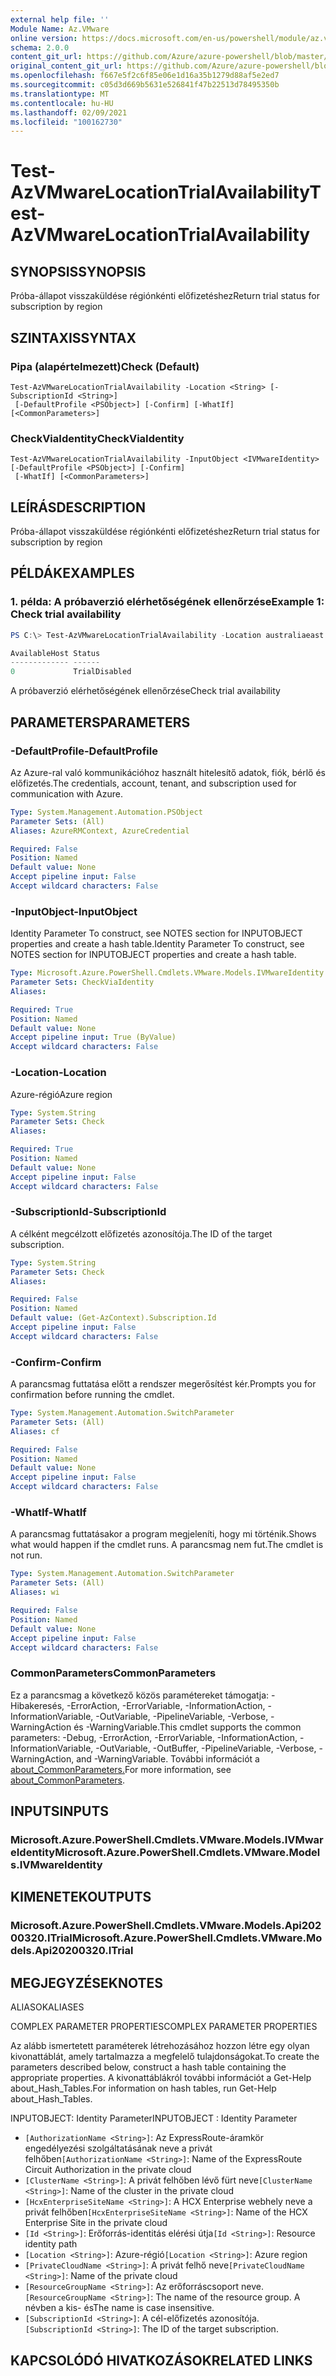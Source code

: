 ```yaml
---
external help file: ''
Module Name: Az.VMware
online version: https://docs.microsoft.com/en-us/powershell/module/az.vmware/test-azvmwarelocationtrialavailability
schema: 2.0.0
content_git_url: https://github.com/Azure/azure-powershell/blob/master/src/VMware/help/Test-AzVMwareLocationTrialAvailability.md
original_content_git_url: https://github.com/Azure/azure-powershell/blob/master/src/VMware/help/Test-AzVMwareLocationTrialAvailability.md
ms.openlocfilehash: f667e5f2c6f85e06e1d16a35b1279d88af5e2ed7
ms.sourcegitcommit: c05d3d669b5631e526841f47b22513d78495350b
ms.translationtype: MT
ms.contentlocale: hu-HU
ms.lasthandoff: 02/09/2021
ms.locfileid: "100162730"
---
```

# <span data-ttu-id="bb0db-101">Test-AzVMwareLocationTrialAvailability</span><span class="sxs-lookup"><span data-stu-id="bb0db-101">Test-AzVMwareLocationTrialAvailability</span></span>

## <span data-ttu-id="bb0db-102">SYNOPSIS</span><span class="sxs-lookup"><span data-stu-id="bb0db-102">SYNOPSIS</span></span>
<span data-ttu-id="bb0db-103">Próba-állapot visszaküldése régiónkénti előfizetéshez</span><span class="sxs-lookup"><span data-stu-id="bb0db-103">Return trial status for subscription by region</span></span>

## <span data-ttu-id="bb0db-104">SZINTAXIS</span><span class="sxs-lookup"><span data-stu-id="bb0db-104">SYNTAX</span></span>

### <span data-ttu-id="bb0db-105">Pipa (alapértelmezett)</span><span class="sxs-lookup"><span data-stu-id="bb0db-105">Check (Default)</span></span>
```
Test-AzVMwareLocationTrialAvailability -Location <String> [-SubscriptionId <String>]
 [-DefaultProfile <PSObject>] [-Confirm] [-WhatIf] [<CommonParameters>]
```

### <span data-ttu-id="bb0db-106">CheckViaIdentity</span><span class="sxs-lookup"><span data-stu-id="bb0db-106">CheckViaIdentity</span></span>
```
Test-AzVMwareLocationTrialAvailability -InputObject <IVMwareIdentity> [-DefaultProfile <PSObject>] [-Confirm]
 [-WhatIf] [<CommonParameters>]
```

## <span data-ttu-id="bb0db-107">LEÍRÁS</span><span class="sxs-lookup"><span data-stu-id="bb0db-107">DESCRIPTION</span></span>
<span data-ttu-id="bb0db-108">Próba-állapot visszaküldése régiónkénti előfizetéshez</span><span class="sxs-lookup"><span data-stu-id="bb0db-108">Return trial status for subscription by region</span></span>

## <span data-ttu-id="bb0db-109">PÉLDÁK</span><span class="sxs-lookup"><span data-stu-id="bb0db-109">EXAMPLES</span></span>

### <span data-ttu-id="bb0db-110">1. példa: A próbaverzió elérhetőségének ellenőrzése</span><span class="sxs-lookup"><span data-stu-id="bb0db-110">Example 1: Check trial availability</span></span>
```powershell
PS C:\> Test-AzVMwareLocationTrialAvailability -Location australiaeast

AvailableHost Status
------------- ------
0             TrialDisabled
```

<span data-ttu-id="bb0db-111">A próbaverzió elérhetőségének ellenőrzése</span><span class="sxs-lookup"><span data-stu-id="bb0db-111">Check trial availability</span></span>

## <span data-ttu-id="bb0db-112">PARAMETERS</span><span class="sxs-lookup"><span data-stu-id="bb0db-112">PARAMETERS</span></span>

### <span data-ttu-id="bb0db-113">-DefaultProfile</span><span class="sxs-lookup"><span data-stu-id="bb0db-113">-DefaultProfile</span></span>
<span data-ttu-id="bb0db-114">Az Azure-ral való kommunikációhoz használt hitelesítő adatok, fiók, bérlő és előfizetés.</span><span class="sxs-lookup"><span data-stu-id="bb0db-114">The credentials, account, tenant, and subscription used for communication with Azure.</span></span>

```yaml
Type: System.Management.Automation.PSObject
Parameter Sets: (All)
Aliases: AzureRMContext, AzureCredential

Required: False
Position: Named
Default value: None
Accept pipeline input: False
Accept wildcard characters: False
```

### <span data-ttu-id="bb0db-115">-InputObject</span><span class="sxs-lookup"><span data-stu-id="bb0db-115">-InputObject</span></span>
<span data-ttu-id="bb0db-116">Identity Parameter To construct, see NOTES section for INPUTOBJECT properties and create a hash table.</span><span class="sxs-lookup"><span data-stu-id="bb0db-116">Identity Parameter To construct, see NOTES section for INPUTOBJECT properties and create a hash table.</span></span>

```yaml
Type: Microsoft.Azure.PowerShell.Cmdlets.VMware.Models.IVMwareIdentity
Parameter Sets: CheckViaIdentity
Aliases:

Required: True
Position: Named
Default value: None
Accept pipeline input: True (ByValue)
Accept wildcard characters: False
```

### <span data-ttu-id="bb0db-117">-Location</span><span class="sxs-lookup"><span data-stu-id="bb0db-117">-Location</span></span>
<span data-ttu-id="bb0db-118">Azure-régió</span><span class="sxs-lookup"><span data-stu-id="bb0db-118">Azure region</span></span>

```yaml
Type: System.String
Parameter Sets: Check
Aliases:

Required: True
Position: Named
Default value: None
Accept pipeline input: False
Accept wildcard characters: False
```

### <span data-ttu-id="bb0db-119">-SubscriptionId</span><span class="sxs-lookup"><span data-stu-id="bb0db-119">-SubscriptionId</span></span>
<span data-ttu-id="bb0db-120">A célként megcélzott előfizetés azonosítója.</span><span class="sxs-lookup"><span data-stu-id="bb0db-120">The ID of the target subscription.</span></span>

```yaml
Type: System.String
Parameter Sets: Check
Aliases:

Required: False
Position: Named
Default value: (Get-AzContext).Subscription.Id
Accept pipeline input: False
Accept wildcard characters: False
```

### <span data-ttu-id="bb0db-121">-Confirm</span><span class="sxs-lookup"><span data-stu-id="bb0db-121">-Confirm</span></span>
<span data-ttu-id="bb0db-122">A parancsmag futtatása előtt a rendszer megerősítést kér.</span><span class="sxs-lookup"><span data-stu-id="bb0db-122">Prompts you for confirmation before running the cmdlet.</span></span>

```yaml
Type: System.Management.Automation.SwitchParameter
Parameter Sets: (All)
Aliases: cf

Required: False
Position: Named
Default value: None
Accept pipeline input: False
Accept wildcard characters: False
```

### <span data-ttu-id="bb0db-123">-WhatIf</span><span class="sxs-lookup"><span data-stu-id="bb0db-123">-WhatIf</span></span>
<span data-ttu-id="bb0db-124">A parancsmag futtatásakor a program megjeleníti, hogy mi történik.</span><span class="sxs-lookup"><span data-stu-id="bb0db-124">Shows what would happen if the cmdlet runs.</span></span>
<span data-ttu-id="bb0db-125">A parancsmag nem fut.</span><span class="sxs-lookup"><span data-stu-id="bb0db-125">The cmdlet is not run.</span></span>

```yaml
Type: System.Management.Automation.SwitchParameter
Parameter Sets: (All)
Aliases: wi

Required: False
Position: Named
Default value: None
Accept pipeline input: False
Accept wildcard characters: False
```

### <span data-ttu-id="bb0db-126">CommonParameters</span><span class="sxs-lookup"><span data-stu-id="bb0db-126">CommonParameters</span></span>
<span data-ttu-id="bb0db-127">Ez a parancsmag a következő közös paramétereket támogatja: -Hibakeresés, -ErrorAction, -ErrorVariable, -InformationAction, -InformationVariable, -OutVariable, -PipelineVariable, -Verbose, -WarningAction és -WarningVariable.</span><span class="sxs-lookup"><span data-stu-id="bb0db-127">This cmdlet supports the common parameters: -Debug, -ErrorAction, -ErrorVariable, -InformationAction, -InformationVariable, -OutVariable, -OutBuffer, -PipelineVariable, -Verbose, -WarningAction, and -WarningVariable.</span></span> <span data-ttu-id="bb0db-128">További információt a [about_CommonParameters.](http://go.microsoft.com/fwlink/?LinkID=113216)</span><span class="sxs-lookup"><span data-stu-id="bb0db-128">For more information, see [about_CommonParameters](http://go.microsoft.com/fwlink/?LinkID=113216).</span></span>

## <span data-ttu-id="bb0db-129">INPUTS</span><span class="sxs-lookup"><span data-stu-id="bb0db-129">INPUTS</span></span>

### <span data-ttu-id="bb0db-130">Microsoft.Azure.PowerShell.Cmdlets.VMware.Models.IVMwareIdentity</span><span class="sxs-lookup"><span data-stu-id="bb0db-130">Microsoft.Azure.PowerShell.Cmdlets.VMware.Models.IVMwareIdentity</span></span>

## <span data-ttu-id="bb0db-131">KIMENETEK</span><span class="sxs-lookup"><span data-stu-id="bb0db-131">OUTPUTS</span></span>

### <span data-ttu-id="bb0db-132">Microsoft.Azure.PowerShell.Cmdlets.VMware.Models.Api20200320.ITrial</span><span class="sxs-lookup"><span data-stu-id="bb0db-132">Microsoft.Azure.PowerShell.Cmdlets.VMware.Models.Api20200320.ITrial</span></span>

## <span data-ttu-id="bb0db-133">MEGJEGYZÉSEK</span><span class="sxs-lookup"><span data-stu-id="bb0db-133">NOTES</span></span>

<span data-ttu-id="bb0db-134">ALIASOK</span><span class="sxs-lookup"><span data-stu-id="bb0db-134">ALIASES</span></span>

<span data-ttu-id="bb0db-135">COMPLEX PARAMETER PROPERTIES</span><span class="sxs-lookup"><span data-stu-id="bb0db-135">COMPLEX PARAMETER PROPERTIES</span></span>

<span data-ttu-id="bb0db-136">Az alább ismertetett paraméterek létrehozásához hozzon létre egy olyan kivonattáblát, amely tartalmazza a megfelelő tulajdonságokat.</span><span class="sxs-lookup"><span data-stu-id="bb0db-136">To create the parameters described below, construct a hash table containing the appropriate properties.</span></span> <span data-ttu-id="bb0db-137">A kivonattáblákról további információt a Get-Help about_Hash_Tables.</span><span class="sxs-lookup"><span data-stu-id="bb0db-137">For information on hash tables, run Get-Help about_Hash_Tables.</span></span>


<span data-ttu-id="bb0db-138">INPUTOBJECT: <IVMwareIdentity> Identity Parameter</span><span class="sxs-lookup"><span data-stu-id="bb0db-138">INPUTOBJECT <IVMwareIdentity>: Identity Parameter</span></span>
  - <span data-ttu-id="bb0db-139">`[AuthorizationName <String>]`: Az ExpressRoute-áramkör engedélyezési szolgáltatásának neve a privát felhőben</span><span class="sxs-lookup"><span data-stu-id="bb0db-139">`[AuthorizationName <String>]`: Name of the ExpressRoute Circuit Authorization in the private cloud</span></span>
  - <span data-ttu-id="bb0db-140">`[ClusterName <String>]`: A privát felhőben lévő fürt neve</span><span class="sxs-lookup"><span data-stu-id="bb0db-140">`[ClusterName <String>]`: Name of the cluster in the private cloud</span></span>
  - <span data-ttu-id="bb0db-141">`[HcxEnterpriseSiteName <String>]`: A HCX Enterprise webhely neve a privát felhőben</span><span class="sxs-lookup"><span data-stu-id="bb0db-141">`[HcxEnterpriseSiteName <String>]`: Name of the HCX Enterprise Site in the private cloud</span></span>
  - <span data-ttu-id="bb0db-142">`[Id <String>]`: Erőforrás-identitás elérési útja</span><span class="sxs-lookup"><span data-stu-id="bb0db-142">`[Id <String>]`: Resource identity path</span></span>
  - <span data-ttu-id="bb0db-143">`[Location <String>]`: Azure-régió</span><span class="sxs-lookup"><span data-stu-id="bb0db-143">`[Location <String>]`: Azure region</span></span>
  - <span data-ttu-id="bb0db-144">`[PrivateCloudName <String>]`: A privát felhő neve</span><span class="sxs-lookup"><span data-stu-id="bb0db-144">`[PrivateCloudName <String>]`: Name of the private cloud</span></span>
  - <span data-ttu-id="bb0db-145">`[ResourceGroupName <String>]`: Az erőforráscsoport neve.</span><span class="sxs-lookup"><span data-stu-id="bb0db-145">`[ResourceGroupName <String>]`: The name of the resource group.</span></span> <span data-ttu-id="bb0db-146">A névben a kis- és</span><span class="sxs-lookup"><span data-stu-id="bb0db-146">The name is case insensitive.</span></span>
  - <span data-ttu-id="bb0db-147">`[SubscriptionId <String>]`: A cél-előfizetés azonosítója.</span><span class="sxs-lookup"><span data-stu-id="bb0db-147">`[SubscriptionId <String>]`: The ID of the target subscription.</span></span>

## <span data-ttu-id="bb0db-148">KAPCSOLÓDÓ HIVATKOZÁSOK</span><span class="sxs-lookup"><span data-stu-id="bb0db-148">RELATED LINKS</span></span>

